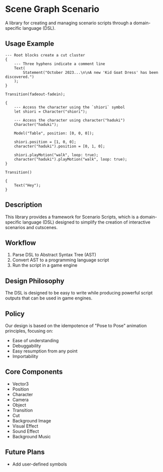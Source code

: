 # Scene Graph Scenario

A library for creating and managing scenario scripts through a domain-specific language (DSL).

## Usage Example

```
--- Root blocks create a cut cluster
{
    --- Three hyphens indicate a comment line
    Text(
        Statement("October 2023...\n\nA new 'Kid Goat Dress' has been discovered.")
    );
}

Transition(fadeout-fadein);

{
    --- Access the character using the `shiori` symbol
    let shiori = Character("shiori");

    --- Access the character using character("haduki")
    Character("haduki");

    Model("Table", position: [0, 0, 0]);

    shiori.position = [1, 0, 0];
    character("haduki").position = [0, 1, 0];

    shiori.playMotion("walk", loop: true);
    character("haduki").playMotion("walk", loop: true);
}

Transition()

{
    Text("Hey");
}
```

## Description

This library provides a framework for Scenario Scripts, which is a domain-specific language (DSL) designed to simplify the creation of interactive scenarios and cutscenes.

## Workflow

1. Parse DSL to Abstract Syntax Tree (AST)
2. Convert AST to a programming language script
3. Run the script in a game engine

## Design Philosophy

The DSL is designed to be easy to write while producing powerful script outputs that can be used in game engines.

## Policy

Our design is based on the idempotence of "Pose to Pose" animation principles, focusing on:

- Ease of understanding
- Debuggability
- Easy resumption from any point
- Importability

## Core Components

- Vector3
- Position
- Character
- Camera
- Object
- Transition
- Cut
- Background Image
- Visual Effect
- Sound Effect
- Background Music

## Future Plans

- Add user-defined symbols